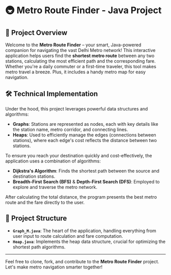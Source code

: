 # 🚇 Metro Route Finder - Java Project

## 🚀 Project Overview

Welcome to the **Metro Route Finder** – your smart, Java-powered companion for navigating the vast Delhi Metro network! This interactive application helps users find the **shortest metro route** between any two stations, calculating the most efficient path and the corresponding fare. Whether you're a daily commuter or a first-time traveler, this tool makes metro travel a breeze. Plus, it includes a handy metro map for easy navigation.

## 🛠️ Technical Implementation

Under the hood, this project leverages powerful data structures and algorithms:

- **Graphs**: Stations are represented as nodes, each with key details like the station name, metro corridor, and connecting lines.
- **Heaps**: Used to efficiently manage the edges (connections between stations), where each edge's cost reflects the distance between two stations.

To ensure you reach your destination quickly and cost-effectively, the application uses a combination of algorithms:

- **Dijkstra's Algorithm**: Finds the shortest path between the source and destination stations.
- **Breadth-First Search (BFS)** & **Depth-First Search (DFS)**: Employed to explore and traverse the metro network.

After calculating the total distance, the program presents the best metro route and the fare directly to the user.

## 📂 Project Structure

- **`Graph_M.java`**: The heart of the application, handling everything from user input to route calculation and fare computation.
- **`Heap.java`**: Implements the heap data structure, crucial for optimizing the shortest path algorithms.

---

Feel free to clone, fork, and contribute to the **Metro Route Finder** project. Let's make metro navigation smarter together!
